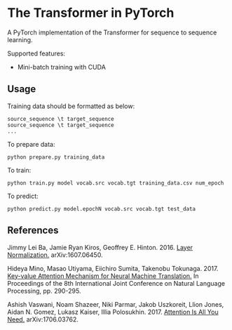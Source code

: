 # The Transformer in PyTorch

A PyTorch implementation of the Transformer for sequence to sequence learning.

Supported features:
- Mini-batch training with CUDA

## Usage

Training data should be formatted as below:
```
source_sequence \t target_sequence
source_sequence \t target_sequence
...
```

To prepare data:
```
python prepare.py training_data
```

To train:
```
python train.py model vocab.src vocab.tgt training_data.csv num_epoch
```

To predict:
```
python predict.py model.epochN vocab.src vocab.tgt test_data
```

## References

Jimmy Lei Ba, Jamie Ryan Kiros, Geoffrey E. Hinton. 2016. [Layer Normalization.](https://arxiv.org/abs/1607.06450) arXiv:1607.06450.

Hideya Mino, Masao Utiyama, Eiichiro Sumita, Takenobu Tokunaga. 2017. [Key-value Attention Mechanism for Neural Machine Translation.](http://aclweb.org/anthology/I17-2049) In Proceedings of the 8th International Joint Conference on Natural Language Processing, pp. 290-295.

Ashish Vaswani, Noam Shazeer, Niki Parmar, Jakob Uszkoreit, Llion Jones, Aidan N. Gomez, Lukasz Kaiser, Illia Polosukhin. 2017. [Attention Is All You Need.](https://arxiv.org/abs/1706.03762) arXiv:1706.03762.
